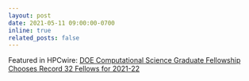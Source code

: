 ```yaml
---
layout: post
date: 2021-05-11 09:00:00-0700
inline: true
related_posts: false
---
```


Featured in HPCwire: [DOE Computational Science Graduate Fellowship Chooses Record 32 Fellows for 2021-22](https://www.hpcwire.com/off-the-wire/doe-computational-science-graduate-fellowship-chooses-record-32-fellows-for-2021-22/)